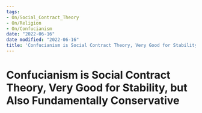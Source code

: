 ```yaml
---
tags:
- On/Social_Contract_Theory
- On/Religion
- On/Confucianism
date: "2022-06-16"
date modified: "2022-06-16"
title: 'Confucianism is Social Contract Theory, Very Good for Stability, but Also Fundamentally Conservative'
---
```


# Confucianism is Social Contract Theory, Very Good for Stability, but Also Fundamentally Conservative
